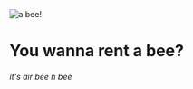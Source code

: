 <img src="https://source.unsplash.com/700x200/?bee" alt="a bee!">
<h1>You wanna rent a bee?</h1>
<h6>it's air bee n bee </h6>
